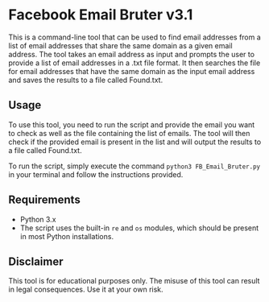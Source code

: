# Facebook Email Bruter v3.1

This is a command-line tool that can be used to find email addresses from a list of email addresses that share the same domain as a given email address. The tool takes an email address as input and prompts the user to provide a list of email addresses in a .txt file format. It then searches the file for email addresses that have the same domain as the input email address and saves the results to a file called Found.txt.


## Usage

To use this tool, you need to run the script and provide the email you want to check as well as the file containing the list of emails. The tool will then check if the provided email is present in the list and will output the results to a file called Found.txt.

To run the script, simply execute the command `python3 FB_Email_Bruter.py` in your terminal and follow the instructions provided.


## Requirements

- Python 3.x
- The script uses the built-in `re` and `os` modules, which should be present in most Python installations.

## Disclaimer

This tool is for educational purposes only. The misuse of this tool can result in legal consequences. Use it at your own risk.
